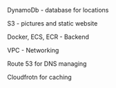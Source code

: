 DynamoDb - database for locations

S3 - pictures and static website 

Docker, ECS, ECR - Backend

VPC - Networking 

Route 53 for DNS managing 

Cloudfrotn for caching 
